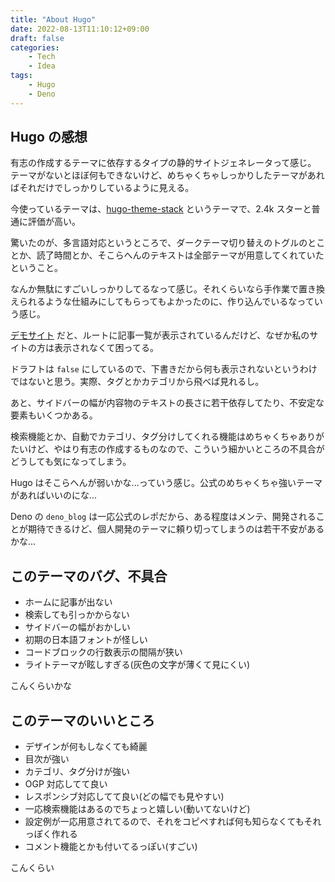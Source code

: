 ```yaml
---
title: "About Hugo"
date: 2022-08-13T11:10:12+09:00
draft: false
categories:
    - Tech
    - Idea
tags:
    - Hugo
    - Deno
---
```


## Hugo の感想

有志の作成するテーマに依存するタイプの静的サイトジェネレータって感じ。
テーマがないとほぼ何もできないけど、めちゃくちゃしっかりしたテーマがあればそれだけでしっかりしているように見える。

今使っているテーマは、[hugo-theme-stack](https://github.com/CaiJimmy/hugo-theme-stack/) というテーマで、2.4k スターと普通に評価が高い。

驚いたのが、多言語対応というところで、ダークテーマ切り替えのトグルのとことか、読了時間とか、そこらへんのテキストは全部テーマが用意してくれていたということ。

なんか無駄にすごいしっかりしてるなって感じ。それくらいなら手作業で置き換えられるような仕組みにしてもらってもよかったのに、作り込んでいるなっていう感じ。

[デモサイト](https://demo.stack.jimmycai.com/) だと、ルートに記事一覧が表示されているんだけど、なぜか私のサイトの方は表示されなくて困ってる。

ドラフトは `false` にしているので、下書きだから何も表示されないというわけではないと思う。実際、タグとかカテゴリから飛べば見れるし。

あと、サイドバーの幅が内容物のテキストの長さに若干依存してたり、不安定な要素もいくつかある。

検索機能とか、自動でカテゴリ、タグ分けしてくれる機能はめちゃくちゃありがたいけど、やはり有志の作成するものなので、こういう細かいところの不具合がどうしても気になってしまう。

Hugo はそこらへんが弱いかな...っていう感じ。公式のめちゃくちゃ強いテーマがあればいいのにな...

Deno の `deno_blog` は一応公式のレポだから、ある程度はメンテ、開発されることが期待できるけど、個人開発のテーマに頼り切ってしまうのは若干不安があるかな...

## このテーマのバグ、不具合

-   ホームに記事が出ない
-   検索しても引っかからない
-   サイドバーの幅がおかしい
-   初期の日本語フォントが怪しい
-   コードブロックの行数表示の間隔が狭い
-   ライトテーマが眩しすぎる(灰色の文字が薄くて見にくい)

こんくらいかな

## このテーマのいいところ

-   デザインが何もしなくても綺麗
-   目次が強い
-   カテゴリ、タグ分けが強い
-   OGP 対応してて良い
-   レスポンシブ対応してて良い(どの幅でも見やすい)
-   一応検索機能はあるのでちょっと嬉しい(動いてないけど)
-   設定例が一応用意されてるので、それをコピペすれば何も知らなくてもそれっぽく作れる
-   コメント機能とかも付いてるっぽい(すごい)

こんくらい
